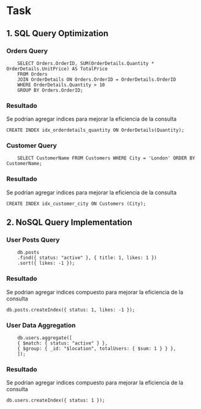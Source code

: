 # Task 

## 1. SQL Query Optimization

### Orders Query
```
    SELECT Orders.OrderID, SUM(OrderDetails.Quantity * OrderDetails.UnitPrice) AS TotalPrice
    FROM Orders
    JOIN OrderDetails ON Orders.OrderID = OrderDetails.OrderID
    WHERE OrderDetails.Quantity > 10
    GROUP BY Orders.OrderID;
```

### Resultado
Se podrian agregar indices para mejorar la eficiencia de la consulta

```
CREATE INDEX idx_orderdetails_quantity ON OrderDetails(Quantity);
```

### Customer Query
```
    SELECT CustomerName FROM Customers WHERE City = 'London' ORDER BY CustomerName;
```
### Resultado
Se podrian agregar indices para mejorar la eficiencia de la consulta

```
CREATE INDEX idx_customer_city ON Customers (City);
```
## 2. NoSQL Query Implementation

### User Posts Query
```
    db.posts
    .find({ status: "active" }, { title: 1, likes: 1 })
    .sort({ likes: -1 });
```

### Resultado
Se podrian agregar indices compuesto para mejorar la eficiencia de la consulta
```
db.posts.createIndex({ status: 1, likes: -1 });
```

### User Data Aggregation
```
    db.users.aggregate([
    { $match: { status: "active" } },
    { $group: { _id: "$location", totalUsers: { $sum: 1 } } },
    ]);
```

### Resultado
Se podrian agregar indices compuesto para mejorar la eficiencia de la consulta
```
db.users.createIndex({ status: 1 });
```